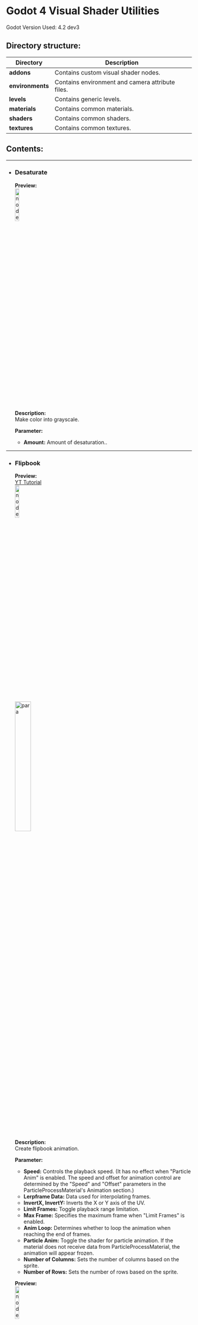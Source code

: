 # Godot 4 Visual Shader Utilities
Godot Version Used: 4.2 dev3

## Directory structure:
| Directory | Description |
| --- | --- |
| **addons** | Contains custom visual shader nodes. |
| **environments** | Contains environment and camera attribute files. |
| **levels** | Contains generic levels. |
| **materials** | Contains common materials. |
| **shaders** | Contains common shaders. |
| **textures** | Contains common textures. |

## Contents:
---
 
- ### Desaturate
  **Preview:**  
  <img src="https://github.com/Kextex/Godot_4_Visual_Shader_Utilities/assets/114914897/ce7bb6c4-3359-46eb-b2c3-5a2728aede3d" alt="node" width="15%" height="15%">  

  **Description:**  
  Make color into grayscale.
  
  **Parameter:**  
  - **Amount:** Amount of desaturation..

---

- ### Flipbook
  **Preview:**  
  [YT Tutorial](https://youtu.be/Ccmso1cfEIA)  
  <img src="https://github.com/Kextex/Godot_4_Visual_Shader_Utilities/assets/114914897/05e852ac-4ee5-4739-9901-0fb64217813e" alt="node" width="15%" height="15%">  
  <img src="https://github.com/Kextex/Godot_4_Visual_Shader_Utilities/assets/114914897/bdab5b70-f9cb-4da7-9159-1fe73d4ae10c" alt="para" width="30%" height="30%">

  **Description:**  
  Create flipbook animation.
  
  **Parameter:**
  - **Speed:** Controls the playback speed. (It has no effect when "Particle Anim" is enabled. The speed and offset for animation control are determined by the "Speed" and "Offset" parameters in the ParticleProcessMaterial's Animation section.)
  - **Lerpframe Data:** Data used for interpolating frames.
  - **InvertX, InvertY:** Inverts the X or Y axis of the UV.
  - **Limit Frames:** Toggle playback range limitation.
  - **Max Frame:** Specifies the maximum frame when "Limit Frames" is enabled.
  - **Anim Loop:** Determines whether to loop the animation when reaching the end of frames.
  - **Particle Anim:** Toggle the shader for particle animation. If the material does not receive data from ParticleProcessMaterial, the animation will appear frozen.
  - **Number of Columns:** Sets the number of columns based on the sprite.
  - **Number of Rows:** Sets the number of rows based on the sprite.
  
  **Preview:**  
  <img src="https://github.com/Kextex/Godot_4_Visual_Shader_Utilities/assets/114914897/fe8ccc7b-46e3-4e84-aab6-1085e9516d56" alt="node" width="15%" height="15%">  
  <img src="https://github.com/Kextex/Godot_4_Visual_Shader_Utilities/assets/114914897/736aa3a1-3893-47d8-8172-355d0b472aa2" alt="para" width="30%" height="30%">

  **Description:**  
  Interpolate frames of flipbook animation utilizing flow map.
  
  **Parameter:**
  - **Lerpframe Data:** Receiving lerpframe data from Flipbook output.
  - **Albedo:** Albedo texture.
  - **Flow map:** Flow map texture.
  - **Albedo:** Modify albedo color.
  - **Enable Flowmap:** Toggle frame interpolation.
  - **Flow Strength:** The intensity of the flow map's influence.

---

## Demo Scenes:

  <img src="https://github.com/Kextex/Godot_4_Visual_Shader_Utilities/assets/114914897/9ec0f94c-2b26-4291-9063-1556e46f8d3c" alt="para" width="50%" height="50%">
